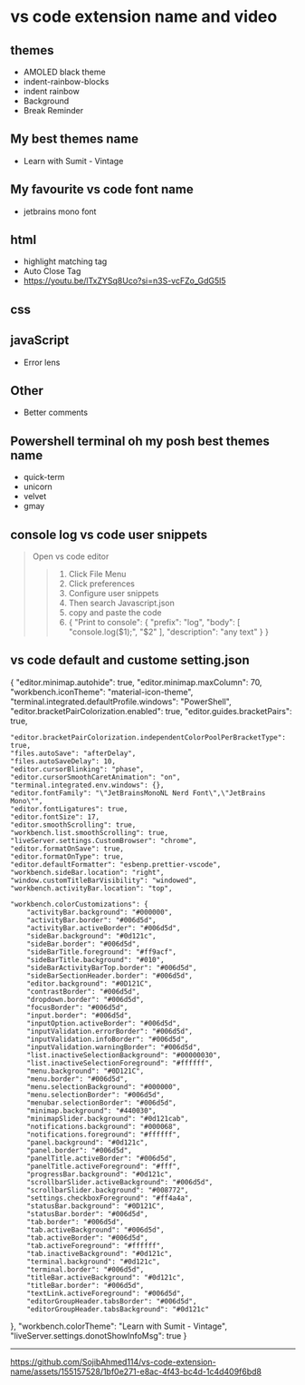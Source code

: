 # vs code extension name and video
## themes
- AMOLED black theme
- indent-rainbow-blocks
- indent rainbow
- Background
- Break Reminder
## My best themes name
- Learn with Sumit - Vintage
## My favourite vs code font name
- jetbrains mono font
## html
- highlight matching tag
- Auto Close Tag
- https://youtu.be/lTxZYSq8Uco?si=n3S-vcFZo_GdG5l5
## css
## javaScript
- Error lens
## Other
- Better comments
## Powershell terminal oh my posh best themes name
- quick-term
- unicorn
- velvet
- gmay
## console log vs code user snippets
> Open vs code editor
>> 1. Click File Menu
>> 2. Click preferences
>> 3. Configure user snippets
>> 4. Then search Javascript.json
>> 5. copy and paste the code
>> 6. {
	"Print to console": {
		"prefix": "log",
		"body": [
			"console.log($1);",
			"$2"
		],
		"description": "any text"
	}
}

## vs code default and custome setting.json
{ 
    "editor.minimap.autohide": true, 
    "editor.minimap.maxColumn": 70, 
    "workbench.iconTheme": "material-icon-theme", 
    "terminal.integrated.defaultProfile.windows": "PowerShell", 
    "editor.bracketPairColorization.enabled": true, 
    "editor.guides.bracketPairs": true,

    "editor.bracketPairColorization.independentColorPoolPerBracketType": true, 
    "files.autoSave": "afterDelay", 
    "files.autoSaveDelay": 10, 
    "editor.cursorBlinking": "phase", 
    "editor.cursorSmoothCaretAnimation": "on", 
    "terminal.integrated.env.windows": {}, 
    "editor.fontFamily": "\"JetBrainsMonoNL Nerd Font\",\"JetBrains Mono\"", 
    "editor.fontLigatures": true, 
    "editor.fontSize": 17, 
    "editor.smoothScrolling": true, 
    "workbench.list.smoothScrolling": true, 
    "liveServer.settings.CustomBrowser": "chrome", 
    "editor.formatOnSave": true,
    "editor.formatOnType": true, 
    "editor.defaultFormatter": "esbenp.prettier-vscode", 
    "workbench.sideBar.location": "right", 
    "window.customTitleBarVisibility": "windowed", 
    "workbench.activityBar.location": "top",

    "workbench.colorCustomizations": { 
        "activityBar.background": "#000000", 
        "activityBar.border": "#006d5d", 
        "activityBar.activeBorder": "#006d5d", 
        "sideBar.background": "#0d121c", 
        "sideBar.border": "#006d5d", 
        "sideBarTitle.foreground": "#ff9acf", 
        "sideBarTitle.background": "#010", 
        "sideBarActivityBarTop.border": "#006d5d", 
        "sideBarSectionHeader.border": "#006d5d", 
        "editor.background": "#0D121C", 
        "contrastBorder": "#006d5d", 
        "dropdown.border": "#006d5d", 
        "focusBorder": "#006d5d", 
        "input.border": "#006d5d", 
        "inputOption.activeBorder": "#006d5d", 
        "inputValidation.errorBorder": "#006d5d", 
        "inputValidation.infoBorder": "#006d5d", 
        "inputValidation.warningBorder": "#006d5d", 
        "list.inactiveSelectionBackground": "#00000030", 
        "list.inactiveSelectionForeground": "#ffffff", 
        "menu.background": "#0D121C", 
        "menu.border": "#006d5d", 
        "menu.selectionBackground": "#000000", 
        "menu.selectionBorder": "#006d5d", 
        "menubar.selectionBorder": "#006d5d", 
        "minimap.background": "#440030", 
        "minimapSlider.background": "#0d121cab", 
        "notifications.background": "#000068", 
        "notifications.foreground": "#ffffff", 
        "panel.background": "#0d121c", 
        "panel.border": "#006d5d", 
        "panelTitle.activeBorder": "#006d5d", 
        "panelTitle.activeForeground": "#fff", 
        "progressBar.background": "#0d121c", 
        "scrollbarSlider.activeBackground": "#006d5d", 
        "scrollbarSlider.background": "#008772", 
        "settings.checkboxForeground": "#ff4a4a", 
        "statusBar.background": "#0D121C", 
        "statusBar.border": "#006d5d", 
        "tab.border": "#006d5d", 
        "tab.activeBackground": "#006d5d", 
        "tab.activeBorder": "#006d5d", 
        "tab.activeForeground": "#ffffff", 
        "tab.inactiveBackground": "#0d121c", 
        "terminal.background": "#0d121c", 
        "terminal.border": "#006d5d", 
        "titleBar.activeBackground": "#0d121c", 
        "titleBar.border": "#006d5d", 
        "textLink.activeForeground": "#006d5d", 
        "editorGroupHeader.tabsBorder": "#006d5d", 
        "editorGroupHeader.tabsBackground": "#0d121c"

}, 
"workbench.colorTheme": "Learn with Sumit - Vintage", 
"liveServer.settings.donotShowInfoMsg": true
}


---


https://github.com/SojibAhmed114/vs-code-extension-name/assets/155157528/1bf0e271-e8ac-4f43-bc4d-1c4d409f6bd8

